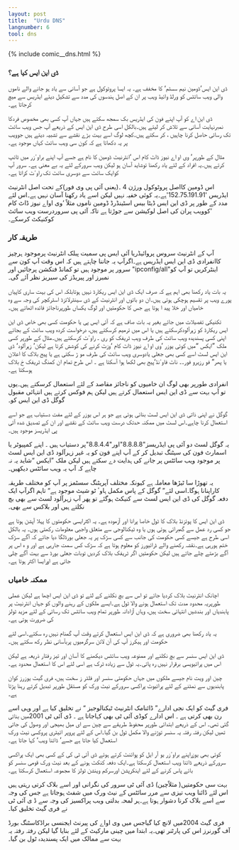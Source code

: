 ```yaml
---
layout: post
title:  "Urdu DNS"
langnumber: 6
tool: dns
---
```


{% include comic__dns.html %}



<h3 class='subhed'>ڈی این ایس کیا ہے؟</h3>

ڈی این ایس’ڈومین نیم سسٹم‘ کا مخفف ہے۔ یہ ایسا پروٹوکول ہے جو آسانی سے یاد ہو جانے والے ناموں والی ویب سائٹس کو ورلڈ وائیڈ ویب پر ان کے اصل ہندسوں کی مدد سے تشکیل دیئے ایڈریس سے میچ کرجاتا ہے۔

ڈی این اے کو آپ اپنے فون کی ایڈریس بک سمجھ سکتے ہیں جہاں آپ کسی بھی مخصوص فردکا نمبرنہایت آسانی سے تلاش کر لیتے ہیں۔بالکل اسی طرح ڈی این ایس کے ذریعے آپ جس ویب سائٹ تک رسائی حاصل کرنا چاہیں ، کر سکتے ہیں۔کچھ لوگ اسے بہت بڑے نقشے سے تشبیہ دیتے ہیں جوویب پر یہ دکھاتا ہے کہ کون سی ویب سائٹ کہاں موجود ہے۔

مثال کے طورپر’ وی او اے نیوز ڈاٹ کام اس ‘انٹرنیٹ ڈومین کا نام ہے جسے آپ اپنے براوٴزر میں ٹائپ کرتے ہیں۔یہ افراد کے لئے یاد رکھنا توشاید آسان ہو لیکن ویب سرورکے لئے یہ بے معنی ہے۔ سرور آپ کوایک سائٹ سے دوسری سائٹ تک راوٴٹ کراتا ہے۔

اس ڈومین کااصل پروٹوکول ورژن 4 ۔(یعنی آئی پی وی فور)کے تحت اصل انٹرنیٹ ایڈریس '152.75.191.91'ہے۔یہ کوئی خفیہ نہیں لیکن اسے یاد رکھنا آسان نہیں ہے۔اس لئے مدد کے طور پر ڈی این ایس ڈیٹا بیس اسٹینڈرڈ ڈومین ناموں مثلاً ’وی اواے نیوز ڈاٹ کام ‘کوویب پران کی اصل لوکیشن سے جوڑتا ہے تاکہ آئی پی سروردرست ویب سائٹ کوکنیکٹ کرسکے۔

<h3 class='subhed icon how'>طریقہ کار</h3>

 آپ کے انٹرنیٹ سروس پروائیڈریا آئی ایس پی سمیت پبلک انٹرنیٹ پرموجود ہرچیز کاانفرادی ڈی این ایس ایڈریس ہے۔اگرآپ یہ جاننا چاہتے ہیں کہ اس وقت آپ کون سے سرور پر موجود ہیں تو کمانڈ فنکشن پرجائیں اور "ipconfig/all"اینٹرکریں تو آپ کو نمبرز اور پیریڈز کی سیریز نظر آئے گی۔

یہ بات یاد رکھنا بھی اہم ہے کہ صرف ایک ڈی این ایس ریکارڈ نہیں ہوتابلکہ اس کی بہت ساری کاپیاں پورے ویب پر تقسیم ہوچکی ہوتی ہیں۔ان دو باتوں اور انٹرنیٹ کے ڈی سینٹرلائزڈ اسٹرکچر کی وجہ سے وہ خامیاں اور خلا پید ا ہوتا ہے جس کا حکومتیں اور لوگ یکساں طورپرناجائز فائدہ اٹھاتے ہیں۔

تکنیکی تفصیلات میں جائے بغیر یہ بات صاف ہے کہ آئی ایس پی یا حکومت کسی بھی خاص ڈی این ایس ریکارڈ کو زہرآلودکرسکتے ہیں یا اس میں ترمیم کرسکتے ہیں، درخواست کردہ ویب سائٹ کے بجائے اپنی کسی پسندیدہ ویب سائٹ کی طرف ویب ٹریفک کو ری ۔ راوٴٹ کرسکتے ہیں۔مثال کے طورپر کسی ملک ”ایکس “میں کوئی یوزر ’وی او اے نیوز ڈاٹ کام ‘وزٹ کرنے کی کوشش کرتا ہے لیکن’ زہرآلود‘ ڈی این ایس لسٹ اسے کسی بھی جعلی یادوسری ویب سائٹ کی طرف مو ڑ سکتی ہے یا پیج بلاک کا اعلان یا پھر” فو رزیرو فور۔۔ ناٹ فاوٴنڈ‘پیج بھی لکھا ہوا آسکتا ہے ۔ اس طرح تمام ان کمنگ ٹریفک حٰ بلاک ہوسکتا ہے۔

انفرادی طورپر بھی لوگ ان خامیوں کو ناجائز مقاصد کے لئے استعمال کرسکتے ہیں۔یوں تو آپ بہت سے ڈی این ایس استعمال کرتے ہیں لیکن ہم فوکس کرتے ہیں انتہائی مقبول گوگل ڈی این ایس کو۔

گوگل نے اپنی ذاتی ڈی این ایس لسٹ بنائی ہوئی ہے جو ہر اس یوزر کے لئے مفت دستیاب ہے جو اسے استعمال کرنا چاہے۔اس لسٹ میں ممکنہ حدتک درست ویب سائٹ کے نقشے اور ان کے تصدیق شدہ آئی پی ایڈریسز موجود ہیں۔

یہ گوگل لسٹ دو آئی پی ایڈریسز"8.8.8.8"اور"8.8.4.4"پر دستیاب ہیں ۔ اپنے کمپیوٹر یا اسمارٹ فون کی سیٹنگ تبدیل کر کے آپ اپنے فون کو یہ غیر زہرآلود ڈی این ایس لسٹ پر موجود ویب سائٹس پر جانے کی ہدایت دے سکتے ہیں لیکن ملک ”ایکس “شاید یہ نہ چاہے کہ آپ یہ ویب سائٹس دیکھیں۔

یہ تھوڑا سا ٹیڑھا معاملہ ہے کیونکہ مختلف آپریٹنگ سسٹمز پر آپ کو مختلف طریقہ کاراپنانا ہوگا۔اسی لئے” گوگل کے پاس مکمل ہاوٴ ٹو شیٹ موجود ہے“ تاہم اگرآپ ایک دفعہ گوگل کی ڈی این ایس لسٹ سے کنیکٹ ہوگئے تو پھر آپ زہرآلود لسٹ سے بھی بچ نکلتے ہیں اور بلاکس سے بھی۔

ڈی این ایس کا پوئزنڈ بلاک کا ٹول خاصا پرانا اور آزمودہ ہے۔ یہ اکثرایسی حکومتوں کا پہلا آپشن ہوتا ہے جو کسی رد عمل سے گھبرائی ہوئی ہوں یا وہ ٹیکنالوجی سے متعلق واجبی معلومات رکھتی ہوں۔ یہ بالکل اسی طرح ہے جیسے کسی حکومت کی جانب سے کسی سڑک پر یہ جعلی بورڈلگا دیا جائے کہ آگے سڑک ختم ہورہی ہے۔نقشہ رکھنے والے ڈرائیورز کو معلوم ہوتا ہے کہ سڑک کس سمت جارہی ہے اور و ہ اس پر آگے بڑھتے چلے جاتے ہیں لیکن حکومتیں اگر ٹریفک بلاک کردیں توبات جعلی بورڈ سے بہت آگے چلی جاتی ہے اورایسا اکثر ہوتا ہے۔

<h3 class='subhed icon caution'>ممکنہ خامیاں</h3>

اچانک انٹرنیٹ بلاک کردیا جائے تو اس سے بچ نکلنے کے لئے تو ڈی این ایس اچھا ہے لیکن عملی طورپریہ محدود مدت تک استعمال ہونے والا ٹول ہے۔ایسے ملکوں کے رہنے والوں کو جہاں انٹرنیٹ پر پابندیاں اور بندشیں انتہائی سخت ہیں، وہاں آزادانہ طورپر تمام ویب سائٹس تک رسائی کے لئے مزید ٹولز کی ضرورت ہوتی ہے۔

یہ یاد رکھنا بھی ضروری ہے کہ ڈی این ایس استعمال کرتے وقت آپ گمنام نہیں رہ سکتے۔اسی لئے حکومت اور ہیکرز آپ کی آن لائن سرگرمیوں پربآسانی نظر رکھ سکتے ہیں۔

ڈی این ایس سنسر سے بچ نکلنے اور ممنوعہ ویب سائٹس دیکھنے کا آسان اور تیز رفتار ذریعہ ہے لیکن اس میں پرائیویسی برقرار نہیں رہ پاتی۔یہ ٹول سے زیادہ ٹرک ہے اسی لئے اس کا استعمال محدود ہے۔

چین اور ویت نام جیسے ملکوں میں جہاں حکومتی سنسر اور فلٹر ز سخت ہیں، فری گیٹ یوزرز کوان پابندیوں سے نمٹنے کے لئے پرائیوٹ پراکسی سرورکے نیٹ ورک کو مستقل طورپر تبدیل کرتے رہنا پڑتا ہے۔

فری گیٹ کو ایک نجی ادارے” ڈائنامک انٹرنیٹ ٹیکنالوجیز “ نے تخلیق کیا ہے اور وہی اسے رن بھی کرتی ہے ۔ اس ادارے کوڈی آئی ٹی بھی کہاجاتا ہے ۔ ڈی آئی ٹی 2001میں بنائی گئی تھی۔ اس کے ذریعے ابتدائی طورپر محفوظ طریقے سے چین سے ای میل بھیجی اور وصول کی جاتی تھیں لیکن رفتہ رفتہ یہ سنسر توڑنے والا مکمل ٹول بن گیا۔اس کے لئے پروپر ائیٹری پروکسی نیٹ ورک استعمال کیا جاتا ہے جسے’ ڈائنا ویب‘ کہا جاتا ہے۔

کوئی بھی یوزراپنے براوٴزر یو آر ایل کو پوائنٹ کرتے ہوئے ڈی آئی ٹی کی کے کسی بھی ایک پراکسی سرورکے ذریعے ڈائنا ویب استعمال کرسکتا ہے۔ایک دفعہ کنکٹ ہونے کے بعد نیٹ ورک قومی سنسر کو بائے پاس کرنے کے لئے اینکرپشن اورسرکم وینشن ٹولز کا مجموعہ استعمال کرسکتا ہے۔

بہت سی حکومتیں( مثلاًچین) ڈی آئی ٹی سرور کی نگرانی اور اسے بلاک کرتی رہتی ہیں اس لئے ڈائنا ویب تیزی سے مرر سائٹس کے نیٹ ورک میں شفٹ ہوجاتا ہے جس کی وجہ سے اسے بلاک کرنا دشوار ہوتا ہے۔ہر لمحہ بدلتی ویب پراکسیز کی وجہ سے ڈ ی آئی ٹی نے فری گیٹ تخلیق کیا۔

فری گیٹ 2004میں لانچ کیا گیاجس میں وی اواے کی پیرنٹ ایجنسی براڈکاسٹنگ بورڈ آف گورنرز اس کی پارٹنر تھی۔یہ ابتدا میں چینی مارکیٹ کے لئے بنایا گیا لیکن رفتہ رفتہ یہ بہت سے ممالک میں ایک پسندیدہ ٹول بن گیا۔
